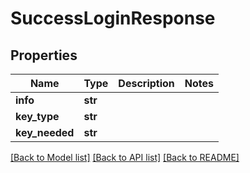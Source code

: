 # SuccessLoginResponse

## Properties
Name | Type | Description | Notes
------------ | ------------- | ------------- | -------------
**info** | **str** |  | 
**key_type** | **str** |  | 
**key_needed** | **str** |  | 

[[Back to Model list]](../README.md#documentation-for-models) [[Back to API list]](../README.md#documentation-for-api-endpoints) [[Back to README]](../README.md)


